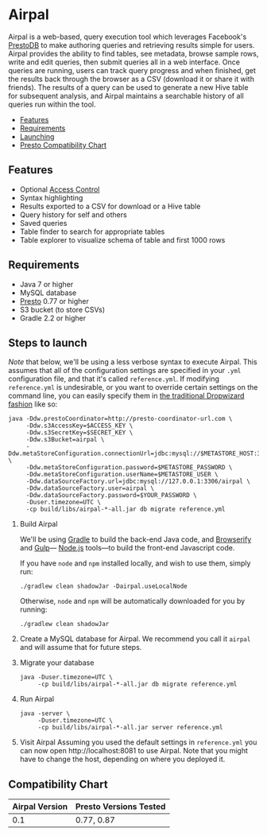 # Airpal

Airpal is a web-based, query execution tool which leverages Facebook's [PrestoDB](http://prestodb.io)
to make authoring queries and retrieving results simple for users.
Airpal provides the ability to find tables, see metadata, browse sample rows,
write and edit queries, then submit queries all in a web interface. Once
queries are running, users can track query progress and when finished,
get the results back through the browser as a CSV (download it or share it
with friends). The results of a query can be used to generate a new Hive table
for subsequent analysis, and Airpal maintains a searchable history of all
queries run within the tool.

* [Features](#features)
* [Requirements](#requirements)
* [Launching](#steps-to-launch)
* [Presto Compatibility Chart](#compatibility-chart)

## Features

* Optional [Access Control](docs/USER_ACCOUNTS.md)
* Syntax highlighting
* Results exported to a CSV for download or a Hive table
* Query history for self and others
* Saved queries
* Table finder to search for appropriate tables
* Table explorer to visualize schema of table and first 1000 rows

## Requirements

* Java 7 or higher
* MySQL database
* [Presto](http://prestodb.io) 0.77 or higher
* S3 bucket (to store CSVs)
* Gradle 2.2 or higher


## Steps to launch

*Note* that below, we'll be using a less verbose syntax to execute Airpal. This assumes
that all of the configuration settings are specified in your `.yml` configuration file,
and that it's called `reference.yml`.
If modifying `reference.yml` is undesirable, or you want to override certain settings on the command line,
you can easily specify them in [the traditional Dropwizard fashion](https://dropwizard.github.io/dropwizard/manual/core.html#configuration) like so:

```
java -Ddw.prestoCoordinator=http://presto-coordinator-url.com \
     -Ddw.s3AccessKey=$ACCESS_KEY \
     -Ddw.s3SecretKey=$SECRET_KEY \
     -Ddw.s3Bucket=airpal \
     -Ddw.metaStoreConfiguration.connectionUrl=jdbc:mysql://$METASTORE_HOST:3306/metastore \
     -Ddw.metaStoreConfiguration.password=$METASTORE_PASSWORD \
     -Ddw.metaStoreConfiguration.userName=$METASTORE_USER \
     -Ddw.dataSourceFactory.url=jdbc:mysql://127.0.0.1:3306/airpal \
     -Ddw.dataSourceFactory.user=airpal \
     -Ddw.dataSourceFactory.password=$YOUR_PASSWORD \
     -Duser.timezone=UTC \
     -cp build/libs/airpal-*-all.jar db migrate reference.yml
```

1. Build Airpal

    We'll be using [Gradle](https://www.gradle.org/) to build the back-end Java code,
    and [Browserify](http://browserify.org/) and [Gulp](http://gulpjs.com/)&mdash;
    [Node.js](http://nodejs.org/) tools&mdash;to build the front-end Javascript code.

    If you have `node` and `npm` installed locally, and wish to use
    them, simply run:

    ```
    ./gradlew clean shadowJar -Dairpal.useLocalNode
    ```

    Otherwise, `node` and `npm` will be automatically downloaded for you
    by running:

    ```
    ./gradlew clean shadowJar
    ```

2. Create a MySQL database for Airpal. We recommend you call it `airpal` and will assume that for future steps.

3. Migrate your database

    ```
    java -Duser.timezone=UTC \
         -cp build/libs/airpal-*-all.jar db migrate reference.yml
    ```

4. Run Airpal

    ```
    java -server \
         -Duser.timezone=UTC \
         -cp build/libs/airpal-*-all.jar server reference.yml
    ```

5. Visit Airpal
    Assuming you used the default settings in `reference.yml` you can
    now open http://localhost:8081 to use Airpal. Note that you might
    have to change the host, depending on where you deployed it.

## Compatibility Chart

Airpal Version | Presto Versions Tested
---------------|-----------------------
0.1            | 0.77, 0.87
